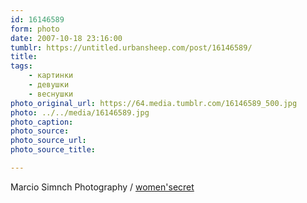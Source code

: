 ```yaml
---
id: 16146589
form: photo
date: 2007-10-18 23:16:00
tumblr: https://untitled.urbansheep.com/post/16146589/
title:
tags:
    - картинки
    - девушки
    - веснушки
photo_original_url: https://64.media.tumblr.com/16146589_500.jpg
photo: ../../media/16146589.jpg
photo_caption:
photo_source:
photo_source_url:
photo_source_title:

---
```


<p>Marcio Simnch Photography / <a href="http://marciosimnch.com/womensecret/">women'secret</a></p>
